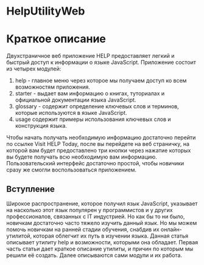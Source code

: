 # HelpUtilityWeb
# Краткое описание

Двухстраничное веб приложение HELP предоставляет легкий и быстрый доступ к информации о языке JavaScript. Приложение состоит из четырех модулей:

1. help - главное меню через которое мы получаем доступ ко всем возможностям приложения.
2. starter - выдает вам информацию о книгах, туториалах и официальной документации языка JavaScript.
3. glossary - содержит определение ключевых слов и терминов, которые используются в языке JavaScript.
4. usage содержит примеры использования ключевых слов и конструкция языка.

Чтобы начать получать необходимую информацию достаточно перейти по ссылке Visit HELP Today, после вы перейдете на веб страничку, на которой вам будет предоставлено три кнопки через нажатие которых вы будете получать всю необходимую вам информацию. Пользовательский интерфейс достаточно простой, чтобы новичики сразу же смогли воспользоваться приложением.

## Вступление

Широкое распространение, которое получил язык JavaScript, указывает на насколько этот язык популярен у программистов и у других профессионалов, связанных с IT индустрией. Но как бы то ни было, новичкам достаточно часто тяжело изучить данный язык. Но мы можем помочь новичкам на ранней стадии обучения, снабдив их онлайн-утилитой, которая облегчит их путь в изучении языка. Данная статья описывает утилиту help и возможности, которыми она обладает. Первая часть статьи дает краткое описание утилиты, и причин по которым мы решили её создать. Далее описываются сами модули и их работа.

